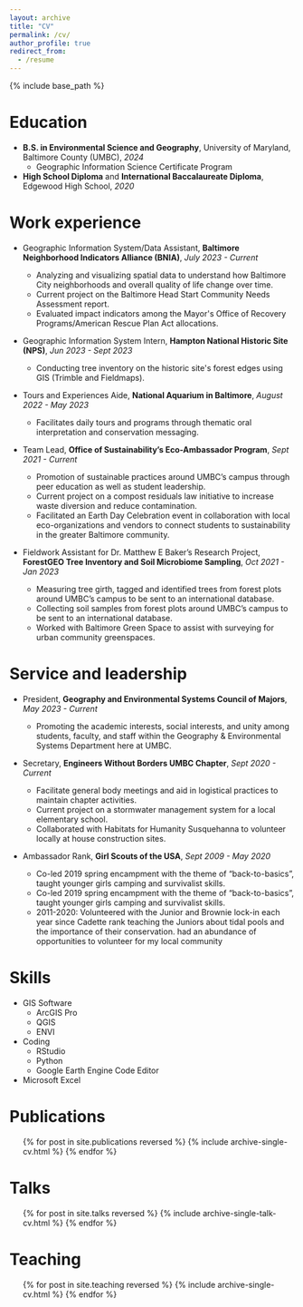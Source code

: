 ```yaml
---
layout: archive
title: "CV"
permalink: /cv/
author_profile: true
redirect_from:
  - /resume
---
```


{% include base_path %}

Education
======
* __B.S. in Environmental Science and Geography__, University of Maryland, Baltimore County (UMBC), _2024_
  * Geographic Information Science Certificate Program
* __High School Diploma__ and __International Baccalaureate Diploma__, Edgewood High School, _2020_

Work experience
======
* Geographic Information System/Data Assistant, __Baltimore Neighborhood Indicators Alliance (BNIA)__, _July 2023 - Current_
  * Analyzing and visualizing spatial data to understand how Baltimore City neighborhoods and overall quality of life
    change over time.
  * Current project on the Baltimore Head Start Community Needs Assessment report.
  * Evaluated impact indicators among the Mayor's Office of Recovery Programs/American Rescue Plan Act allocations.

* Geographic Information System Intern, __Hampton National Historic Site (NPS)__, _Jun 2023 - Sept 2023_
  * Conducting tree inventory on the historic site's forest edges using GIS (Trimble and Fieldmaps).

* Tours and Experiences Aide, __National Aquarium in Baltimore__, _August 2022 - May 2023_
  * Facilitates daily tours and programs through thematic oral interpretation and conservation messaging.
 
* Team Lead, __Office of Sustainability’s Eco-Ambassador Program__, _Sept 2021 - Current_
  * Promotion of sustainable practices around UMBC’s campus through peer education as well as student leadership.
  * Current project on a compost residuals law initiative to increase waste diversion and reduce contamination.
  * Facilitated an Earth Day Celebration event in collaboration with local eco-organizations and vendors to connect
    students to sustainability in the greater Baltimore community.
 
* Fieldwork Assistant for Dr. Matthew E Baker’s Research Project, __ForestGEO Tree Inventory and Soil Microbiome Sampling__, _Oct 2021 - Jan 2023_
  * Measuring tree girth, tagged and identified trees from forest plots around UMBC’s campus to be sent to an
    international database.
  * Collecting soil samples from forest plots around UMBC’s campus to be sent to an international database.
  * Worked with Baltimore Green Space to assist with surveying for urban community greenspaces.
  
Service and leadership
======
* President, __Geography and Environmental Systems Council of Majors__, _May 2023 - Current_
  * Promoting the academic interests, social interests, and unity among students, faculty, and staff within the Geography & Environmental        Systems Department here at UMBC.
 
* Secretary, __Engineers Without Borders UMBC Chapter__, _Sept 2020 - Current_
  * Facilitate general body meetings and aid in logistical practices to maintain chapter activities.
  * Current project on a stormwater management system for a local elementary school.
  * Collaborated with Habitats for Humanity Susquehanna to volunteer locally at house construction sites.
 
* Ambassador Rank, __Girl Scouts of the USA__, _Sept 2009 - May 2020_
  * Co-led 2019 spring encampment with the theme of “back-to-basics”, taught younger girls camping and survivalist
    skills.
  * Co-led 2019 spring encampment with the theme of “back-to-basics”, taught younger girls camping and survivalist
    skills.
  * 2011-2020: Volunteered with the Junior and Brownie lock-in each year since Cadette rank teaching the Juniors about
    tidal pools and the importance of their conservation.
    had an abundance of opportunities to volunteer for my local community

Skills
======
* GIS Software
  * ArcGIS Pro
  * QGIS
  * ENVI
* Coding
  * RStudio
  * Python
  * Google Earth Engine Code Editor
* Microsoft Excel

Publications
======
  <ul>{% for post in site.publications reversed %}
    {% include archive-single-cv.html %}
  {% endfor %}</ul>
  
Talks
======
  <ul>{% for post in site.talks reversed %}
    {% include archive-single-talk-cv.html  %}
  {% endfor %}</ul>
  
Teaching
======
  <ul>{% for post in site.teaching reversed %}
    {% include archive-single-cv.html %}
  {% endfor %}</ul>
  
